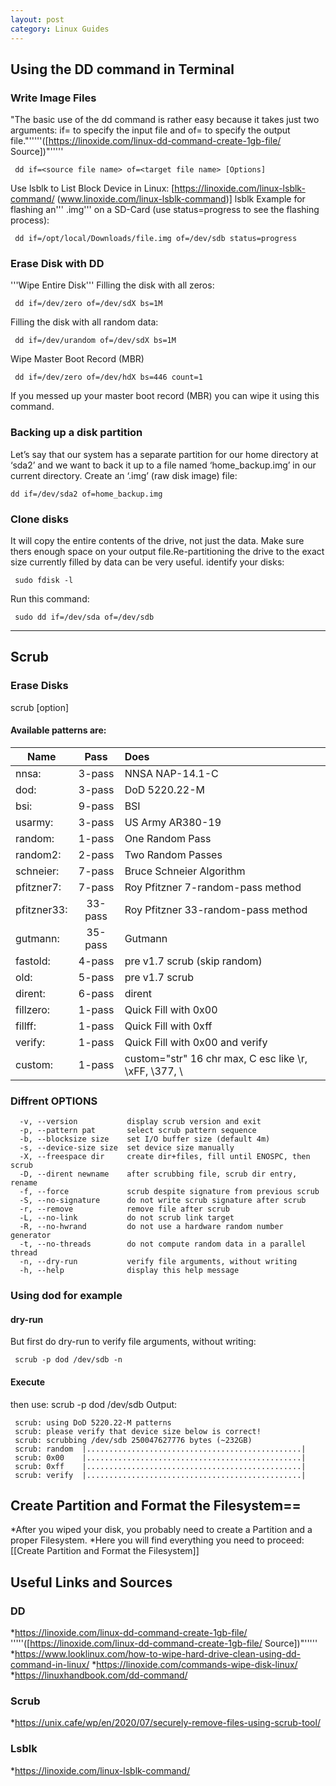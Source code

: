 ```yaml
---
layout: post
category: Linux Guides
---
```


## Using the DD command in Terminal
### Write Image Files
"The basic use of the dd command is rather easy because it takes just two arguments: if= to specify the input file and of= to specify the output file."'''''([https://linoxide.com/linux-dd-command-create-1gb-file/ Source])"'''''
```
 dd if=<source file name> of=<target file name> [Options]
```
Use lsblk to List Block Device in Linux: [https://linoxide.com/linux-lsblk-command/ (www.linoxide.com/linux-lsblk-command)]
 lsblk
Example for flashing an''' .img''' on a SD-Card (use status=progress to see the flashing process):
```
 dd if=/opt/local/Downloads/file.img of=/dev/sdb status=progress
```
### Erase Disk with DD
'''Wipe Entire Disk'''
Filling the disk with all zeros:
```
 dd if=/dev/zero of=/dev/sdX bs=1M
```
Filling the disk with all random data:
```
 dd if=/dev/urandom of=/dev/sdX bs=1M
```
Wipe Master Boot Record (MBR)
```
 dd if=/dev/zero of=/dev/hdX bs=446 count=1
```
If you messed up your master boot record (MBR) you can wipe it using this command.

### Backing up a disk partition
Let’s say that our system has a separate partition for our home directory at ‘sda2’ and we want to back it up to a file named ‘home_backup.img’ in our current directory. Create an ‘.img’ (raw disk image) file:
```
dd if=/dev/sda2 of=home_backup.img
```
### Clone disks
It will copy the entire contents of the drive, not just the data. Make sure thers enough space on your output file.Re-partitioning the drive to the exact size currently filled by data can be very useful.
identify your disks:
```
 sudo fdisk -l 
``` 
Run this command:
```
 sudo dd if=/dev/sda of=/dev/sdb
```
---

## Scrub
### Erase Disks
 scrub [option] <target>

#### Available patterns are:
 | Name          | Pass     | Does                    |
 | ------------- |:--------:|:----------------------- |
 | nnsa:         | 3-pass   | NNSA NAP-14.1-C |
 | dod:          | 3-pass   | DoD 5220.22-M |
 | bsi:          | 9-pass   | BSI | 
 | usarmy:       | 3-pass   | US Army AR380-19 |
 | random:       | 1-pass   | One Random Pass |
 | random2:      | 2-pass   | Two Random Passes |
 | schneier:     | 7-pass   | Bruce Schneier Algorithm |
 | pfitzner7:    | 7-pass   | Roy Pfitzner 7-random-pass method |
 | pfitzner33:   | 33-pass  | Roy Pfitzner 33-random-pass method |
 | gutmann:      | 35-pass  | Gutmann |
 | fastold:      | 4-pass   | pre v1.7 scrub (skip random) |
 | old:          | 5-pass   | pre v1.7 scrub |
 | dirent:       | 6-pass   | dirent |
 | fillzero:     | 1-pass   | Quick Fill with 0x00 |
 | fillff:       | 1-pass   | Quick Fill with 0xff |
 | verify:       | 1-pass   | Quick Fill with 0x00 and verify |
 | custom:       | 1-pass   | custom="str" 16 chr max, C esc like \r, \xFF, \377, \\ |

### Diffrent OPTIONS
```
  -v, --version           display scrub version and exit
  -p, --pattern pat       select scrub pattern sequence
  -b, --blocksize size    set I/O buffer size (default 4m)
  -s, --device-size size  set device size manually
  -X, --freespace dir     create dir+files, fill until ENOSPC, then scrub
  -D, --dirent newname    after scrubbing file, scrub dir entry, rename
  -f, --force             scrub despite signature from previous scrub
  -S, --no-signature      do not write scrub signature after scrub
  -r, --remove            remove file after scrub
  -L, --no-link           do not scrub link target
  -R, --no-hwrand         do not use a hardware random number generator
  -t, --no-threads        do not compute random data in a parallel thread
  -n, --dry-run           verify file arguments, without writing
  -h, --help              display this help message
```
### Using dod for example
#### dry-run
But first do dry-run to verify file arguments, without writing:
```
 scrub -p dod /dev/sdb -n
```
 #### Execute
then use:
 scrub -p dod /dev/sdb
Output:
```
 scrub: using DoD 5220.22-M patterns
 scrub: please verify that device size below is correct!
 scrub: scrubbing /dev/sdb 250047627776 bytes (~232GB)
 scrub: random  |................................................|   
 scrub: 0x00    |................................................|
 scrub: 0xff    |................................................|
 scrub: verify  |................................................|
```
## Create Partition and Format the Filesystem==
*After you wiped your disk, you probably need to create a Partition and a proper Filesystem.
*Here you will find everything you need to proceed: [[Create Partition and Format the Filesystem]]

## Useful Links and Sources
### DD
*https://linoxide.com/linux-dd-command-create-1gb-file/ '''''([https://linoxide.com/linux-dd-command-create-1gb-file/ Source])"'''''
*https://www.looklinux.com/how-to-wipe-hard-drive-clean-using-dd-command-in-linux/
*https://linoxide.com/commands-wipe-disk-linux/
*https://linuxhandbook.com/dd-command/
### Scrub
*https://unix.cafe/wp/en/2020/07/securely-remove-files-using-scrub-tool/
### Lsblk
*https://linoxide.com/linux-lsblk-command/
